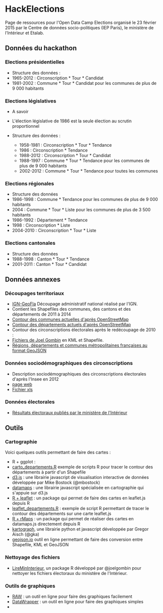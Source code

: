 # HackElections

Page de ressources pour l'Open Data Camp Elections organisé le 23 février 2015 par le Centre de données socio-politiques (IEP Paris), le ministère de l'Intérieur et Etalab. 

## Données du hackathon

### Elections présidentielles

* Structure des données :
 * 1965-2012 : Circonscription * Tour * Candidat
 * 1981-2002 : Commune * Tour * Candidat pour les communes de plus de 9 000 habitants

### Elections législatives

* A savoir
 * L'élection législative de 1986 est la seule élection au scrutin proportionnel

* Structure des données : 
  * 1958-1981 : Circonscription * Tour * Tendance
  * 1986 : Circonscription * Tendance
  * 1988-2012 : Circonscription * Tour * Candidat
  * 1988-1997 : Commune * Tour * Tendance pour les communes de plus de 9 000 habitants
  * 2002-2012 : Commune * Tour * Tendance pour toutes les communes

### Elections régionales

* Structure des données
 * 1986-1998 : Commune  * Tendance pour les communes de plus de 9 000 habitants 
 * 2004 : Commune * Tour * Liste pour les communes de plus de 3 500 habitants
 * 1986-1992 : Département * Tendance
 * 1998 : Circonscription * Liste
 * 2004-2010 : Circonscription * Tour * Liste

### Elections cantonales

* Structure des données
 * 1988-1998 :  Canton * Tour * Tendance
 * 2001-2011 : Canton * Tour * Candidat

## Données annexes

### Découpages territoriaux

* [IGN-GeoFla](http://professionnels.ign.fr/geofla#tab-3) Découpage administratif national réalisé par l'IGN. 
 * Contient les Shapefiles des communes, des cantons et des départements de 2011 à 2014  
* [Contour des communes actuelles d'après OpenStreetMap](https://www.data.gouv.fr/fr/datasets/decoupage-administratif-communal-francais-issu-d-openstreetmap/)
* [Contour des départements actuels d'après OpenStreetMap](https://www.data.gouv.fr/fr/datasets/contours-des-departements-francais-issus-d-openstreetmap/)
* Contour des circonscriptions électorales après le redécoupage de 2010 : 
 * [Fichiers de Joel Gombin](http://www.joelgombin.fr/un-fonds-de-carte-vectoriel-pour-les-circonscriptions-legislatives/) en KML et Shapefile.
* [Régions, départements et communes métropolitaines françaises au format GeoJSON](https://github.com/gregoiredavid/france-geojson)

### Données sociodémographiques des circonscriptions 

* Description sociodémographiques des circonscriptions électorales d'après l'Insee en 2012
 * [page web](http://www.insee.fr/fr/themes/detail.asp?reg_id=0&ref_id=circo_leg-2012)
 * [Fichier xls](http://www.insee.fr/fr/ppp/bases-de-donnees/donnees-detaillees/circo_leg/circo_leg-2012/tableau/circonscriptions.xls)

### Données électorales

* [Résultats électoraux publiés par le ministère de l'Intérieur](http://www.interieur.gouv.fr/Elections/Les-resultats)

## Outils 

### Cartographie

Voici quelques outils permettant de faire des cartes : 

* R + ggplot : 
 * [carto_departements.R](https://github.com/SGMAP-AGD/Elections/blob/master/R/carto_departements.R)  exemple de scripts R pour tracer le contour des départements à partir d'un Shapefile
* [d3.js](http://bost.ocks.org/mike/map/) : une librairie javascript de visualisation interactive de données développée par Mike Bostock (@mbostock)
* [datamaps](http://datamaps.github.io) : une librairie javascript spécialisée en cartographie qui s'appuie sur d3.js
* [R + leaflet](http://rstudio.github.io/leaflet/) : un package qui permet de faire des cartes en leaflet.js depuis R
 * [leaflet_departements.R](https://github.com/SGMAP-AGD/Elections/blob/master/R/leaflet_departements.R) : exemple de script R permettant de tracer le contour des départements sur une carte leaflet.js 
* [R + rMaps](http://rmaps.github.io/) : un package qui permet de réaliser des cartes en datamaps.js directement depuis R
* [kartograph](http://kartograph.org/), une librairie python et javascript développée par Gregor Aisch (@gka)
* [geojson.io](http://geojson.io/#map=2/20.0/0.0) outil en ligne permettant de faire des conversion entre Shapefile, KML et GeoJSON

### Nettoyage des fichiers

* [LireMinInterieur](https://github.com/joelgombin/LireMinInterieur), un package R développé par @joelgombin pour nettoyer les fichiers électoraux du ministère de l'Intérieur.

### Outils de graphiques

* [RAW](http://raw.densitydesign.org/) : un outil en ligne pour faire des graphiques facilement
* [DataWrapper](https://datawrapper.de/) : un outil en ligne pour faire des graphiques simples
* 
